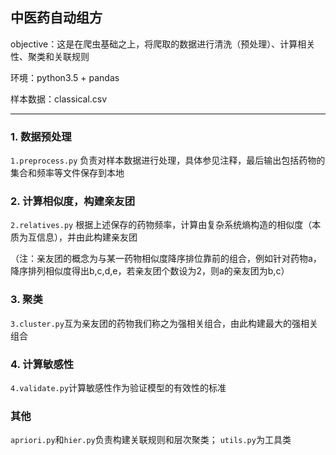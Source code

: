 ## 中医药自动组方

objective：这是在爬虫基础之上，将爬取的数据进行清洗（预处理）、计算相关性、聚类和关联规则

环境：python3.5 + pandas

样本数据：classical.csv

------

### 1. 数据预处理

``` 1.preprocess.py ``` 负责对样本数据进行处理，具体参见注释，最后输出包括药物的集合和频率等文件保存到本地

### 2. 计算相似度，构建亲友团

``` 2.relatives.py ``` 根据上述保存的药物频率，计算由复杂系统熵构造的相似度（本质为互信息），并由此构建亲友团

（注：亲友团的概念为与某一药物相似度降序排位靠前的组合，例如针对药物a，降序排列相似度得出b,c,d,e，若亲友团个数设为2，则a的亲友团为b,c）

### 3. 聚类

``` 3.cluster.py ```互为亲友团的药物我们称之为强相关组合，由此构建最大的强相关组合

### 4. 计算敏感性

``` 4.validate.py ```计算敏感性作为验证模型的有效性的标准

### 其他

``` apriori.py ```和``` hier.py ```负责构建关联规则和层次聚类；
```utils.py```为工具类

